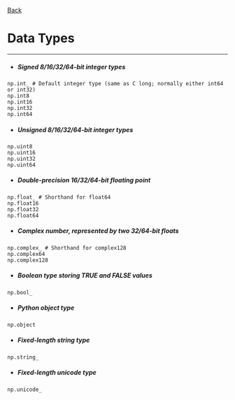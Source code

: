 [Back](../numpy.md)

# Data Types
---


- ##### Signed 8/16/32/64-bit integer types
~~~~
np.int_ # Default integer type (same as C long; normally either int64 or int32)
np.int8
np.int16
np.int32
np.int64
~~~~
- ##### Unsigned 8/16/32/64-bit integer types
~~~~
np.uint8
np.uint16
np.uint32
np.uint64
~~~~
- ##### Double-precision 16/32/64-bit floating point
~~~~
np.float_ # Shorthand for float64
np.float16
np.float32
np.float64
~~~~
- ##### Complex number, represented by two 32/64-bit floats
~~~~
np.complex_ # Shorthand for complex128
np.complex64
np.complex128
~~~~
- ##### Boolean type storing TRUE and FALSE values
~~~~
np.bool_
~~~~
- ##### Python object type
~~~~
np.object
~~~~
- ##### Fixed-length string type
~~~~
np.string_
~~~~
- ##### Fixed-length unicode type
~~~~
np.unicode_
~~~~